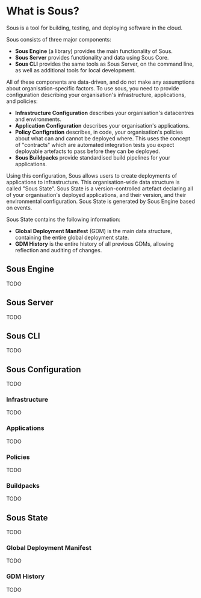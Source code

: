 # What is Sous?

Sous is a tool for building, testing, and deploying software in the cloud.

Sous consists of three major components:

- **Sous Engine** (a library) provides the main functionality of Sous.
- **Sous Server** provides functionality and data using Sous Core.
- **Sous CLI** provides the same tools as Sous Server, on the command line, as
  well as additional tools for local development.

All of these components are data-driven, and do not make any assumptions
about organisation-specific factors. To use sous, you need to provide configuration
describing your organisation's infrastructure, applications, and policies:

- **Infrastructure Configuration** describes your organisation's datacentres
 and environments.
- **Application Configuration** describes your organisation's applications.
- **Policy Configration** describes, in code, your organisation's policies about
  what can and cannot be deployed where. This uses the concept of "contracts"
  which are automated integration tests you expect deployable artefacts to pass
  before they can be deployed.
- **Sous Buildpacks** provide standardised build pipelines for your applications.

Using this configuration, Sous allows users to create deployments of applications
to infrastructure. This organisation-wide data structure is called "Sous State".
Sous State is a version-controlled artefact declaring all of your organisation's
deployed applications, and their version, and their environmental configuration.
Sous State is generated by Sous Engine based on events.

Sous State contains the following information:

- **Global Deployment Manifest** (GDM) is the main data structure, containing the
  entire global deployment state.
- **GDM History** is the entire history of all previous GDMs, allowing reflection
  and auditing of changes.

## Sous Engine

TODO 

## Sous Server

TODO

## Sous CLI

TODO

## Sous Configuration

TODO

### Infrastructure

TODO

### Applications

TODO

### Policies

TODO

### Buildpacks

TODO

## Sous State

TODO

### Global Deployment Manifest

TODO

### GDM History

TODO

